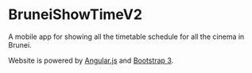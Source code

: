 BruneiShowTimeV2
==============

A mobile app for showing all the timetable schedule for all the cinema in Brunei. 

Website is powered by [Angular.js](https://angularjs.org/) and [Bootstrap 3](http://getbootstrap.com/).

 